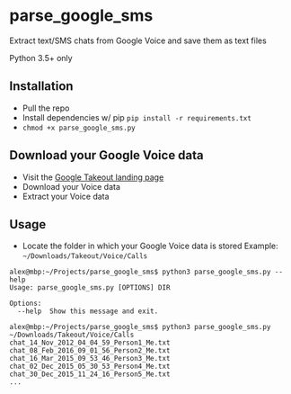 # parse_google_sms
Extract text/SMS chats from Google Voice and save them as text files

Python 3.5+ only

## Installation
- Pull the repo
- Install dependencies w/ pip
`pip install -r requirements.txt`
- `chmod +x parse_google_sms.py`


## Download your Google Voice data
 - Visit the [Google Takeout landing page](https://takeout.google.com/settings/takeout?utm_source=ob&utm_campaign=takeout&hl=en)
 - Download your Voice data
 - Extract your Voice data


## Usage
- Locate the folder in which your Google Voice data is stored
  Example: `~/Downloads/Takeout/Voice/Calls`

```
alex@mbp:~/Projects/parse_google_sms$ python3 parse_google_sms.py --help
Usage: parse_google_sms.py [OPTIONS] DIR

Options:
  --help  Show this message and exit.

alex@mbp:~/Projects/parse_google_sms$ python3 parse_google_sms.py ~/Downloads/Takeout/Voice/Calls
chat_14_Nov_2012_04_04_59_Person1_Me.txt
chat_08_Feb_2016_09_01_56_Person2_Me.txt
chat_16_Mar_2015_09_53_46_Person3_Me.txt
chat_02_Dec_2015_05_30_53_Person4_Me.txt
chat_30_Dec_2015_11_24_16_Person5_Me.txt
...
```